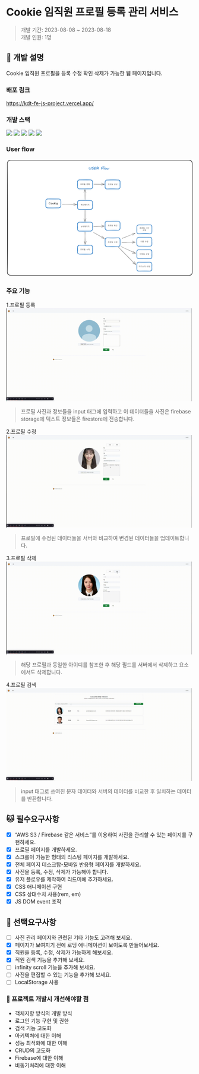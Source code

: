 # Cookie 임직원 프로필 등록 관리 서비스

> 개발 기간: 2023-08-08 ~ 2023-08-18  
> 개발 인원: 1명

## 🚩 개발 설명

Cookie 임직원 프로필을 등록 수정 확인 삭제가 가능한 웹 페이지입니다.

### 배포 링크

<a href="https://kdt-fe-js-project.vercel.app/">https://kdt-fe-js-project.vercel.app/</a>

### 개발 스택
<img src="https://img.shields.io/badge/HTML5-E34F26?style=for-the-badge&logo=html5&logoColor=white"> <img src="https://img.shields.io/badge/Sass-CC6699?style=for-the-badge&logo=sass&logoColor=white"> <img src="https://img.shields.io/badge/JavaScript-F7DF1E?style=for-the-badge&logo=javascript&logoColor=black"> <img src="https://img.shields.io/badge/Vercel-000000?style=for-the-badge&logo=vercel&logoColor=white"> <img src="https://img.shields.io/badge/firebase-ffca28?style=for-the-badge&logo=firebase&logoColor=black"/>  

### User flow

<img src="./userflow.png">

### 주요 기능

1.프로필 등록  
<img src="./프로필 등록.gif" width="500"/>   
> 프로필 사진과 정보들을 input 태그에 입력하고 이 데이터들을 사진은 firebase storage에 텍스트 정보들은 firestore에 전송합니다.

2.프로필 수정  
<img src="./프로필 수정.gif" width="500" />  
> 프로필에 수정된 데이터들을 서버와 비교하여 변경된 데이터들을 업데이트합니다.

3.프로필 삭제  
 <img src="./프로필 삭제.gif" width="500" />
 > 해당 프로필과 동일한 아이디를 참조한 후 해당 필드를 서버에서 삭제하고 요소에서도 삭제합니다.

4.프로필 검색  
<img src="./프로필 검색.gif" width="500" />
> input 태그로 쓰여진 문자 데이터와 서버의 데이터를 비교한 후 일치하는 데이터를 반환합니다.

## :cat: 필수요구사항

-   [x] “AWS S3 / Firebase 같은 서비스”를 이용하여 사진을 관리할 수 있는 페이지를 구현하세요.
-   [x] 프로필 페이지를 개발하세요.
-   [x] 스크롤이 가능한 형태의 리스팅 페이지를 개발하세요.
-   [x] 전체 페이지 데스크탑-모바일 반응형 페이지를 개발하세요.
-   [x] 사진을 등록, 수정, 삭제가 가능해야 합니다.
-   [x] 유저 플로우를 제작하여 리드미에 추가하세요.
-   [x] CSS 애니메이션 구현
-   [x] CSS 상대수치 사용(rem, em)
-   [x] JS DOM event 조작

## :clap: 선택요구사항

-   [ ] 사진 관리 페이지와 관련된 기타 기능도 고려해 보세요.
-   [x] 페이지가 보여지기 전에 로딩 애니메이션이 보이도록 만들어보세요.
-   [x] 직원을 등록, 수정, 삭제가 가능하게 해보세요.
-   [x] 직원 검색 기능을 추가해 보세요.
-   [ ] infinity scroll 기능을 추가해 보세요.
-   [ ] 사진을 편집할 수 있는 기능을 추가해 보세요.
-   [ ] LocalStorage 사용

### 🚀 프로젝트 개발시 개선해야할 점
* 객체지향 방식의 개발 방식
* 로그인 기능 구현 및 권한
* 검색 기능 고도화
* 아키텍쳐에 대한 이해
* 성능 최적화에 대한 이해
* CRUD의 고도화
* Firebase에 대한 이해
* 비동기처리에 대한 이해